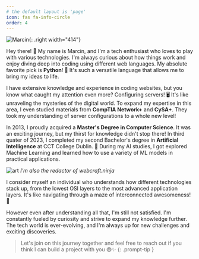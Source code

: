 ```yaml
---
# the default layout is 'page'
icon: fas fa-info-circle
order: 4
---
```




![Marcin ](https://pbs.twimg.com/profile_images/1670017726524407808/X9-l0J6Z_400x400.jpg){: .right width="414"}

Hey there! 👋 My name is Marcin, and I'm a tech enthusiast who loves to play with various technologies. I'm always curious about how things work and enjoy diving deep into coding using different web languages. My absolute favorite pick is **Python**! 🐍 It's such a versatile language that allows me to bring my ideas to life.

I have extensive knowledge and experience in coding websites, but you know what caught my attention even more? Configuring servers! 🖥️ It's like unraveling the mysteries of the digital world. To expand my expertise in this area, I even studied materials from **CompTIA Network+** and **CySA+**. They took my understanding of server configurations to a whole new level!



In 2013, I proudly acquired a **Master's Degree in Computer Science**. It was an exciting journey, but my thirst for knowledge didn't stop there! In third quater of 2023, I completed my second Bachelor's degree in **Artificial Intelligence** at CCT College Dublin. 🤖 During my AI studies, I got explored Machine Learning and learned how to use a variety of ML models in practical applications.

![art](https://drive.webtool.page/index.php/s/r3dZL3moCnf6tYG/preview)
_I'm also the redactor of webcraft.ninja_

I consider myself an individual who understands how different technologies stack up, from the lowest OSI layers to the most advanced application layers. It's like navigating through a maze of interconnected awesomeness! 🧩

However even after understanding all that, I'm still not satisfied. I'm constantly fueled by curiosity and strive to expand my knowledge further. The tech world is ever-evolving, and I'm always up for new challenges and exciting discoveries.


>Let's join on this journey together and feel free to reach out if you think I can build a project with you 😄✨
{: .prompt-tip }


